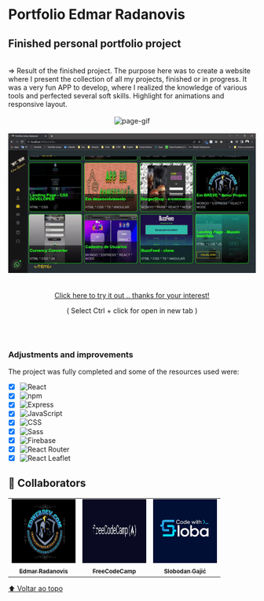 # Portfolio Edmar Radanovis

<h2>Finished personal portfolio project</h2>
<br>
=> Result of the finished project. The purpose here was to create a website where I present the collection of all my projects, finished or in progress.
   It was a very fun APP to develop, where I realized the knowledge of various tools and perfected several soft skills.
   Highlight for animations and responsive layout.
<br>
<br>
<div align="center">
<img alt="page-gif" width="750px" src="src/assets/github/readme_gif_1.gif">
</div>
<br>
<div align="center">
<img alt="page-gif" width="750px" src="src/assets/github/readme_gif_2.gif">
</div>
<br>
<br>

<div align="center">
 <a href="https://edwebdev.vercel.app/" >Click here to try it out .. thanks for your interest!</a>
 <p>( Select Ctrl + click for open in new tab )</p>
</div>

 <br>
 <br>


### Adjustments and improvements

The project was fully completed and some of the resources used were:

- [x] ![React](https://img.shields.io/badge/-React-333333?style=flat&logo=react)
- [x] ![npm](https://img.shields.io/badge/-npm-333333?style=flat&logo=npm)
- [x] ![Express](https://img.shields.io/badge/-Express-333333?style=flat&logo=express)
- [x] ![JavaScript](https://img.shields.io/badge/-JavaScript%20/%20JSX-333333?style=flat&logo=javascript)
- [x] ![CSS](https://img.shields.io/badge/-CSS-333333?style=flat&logo=CSS3&logoColor=1572B6)
- [x] ![Sass](https://img.shields.io/badge/-Sass-333333?style=flat&logo=sass)
- [x] ![Firebase](https://img.shields.io/badge/-Firebase-333333?style=flat&logo=firebase)
- [x] ![React Router](https://img.shields.io/badge/-React%20Router-333333?style=flat&logo=React%20Router)
- [x] ![React Leaflet](https://img.shields.io/badge/-React%20Leaflet-333333?style=flat&logo=leaflet)

## 🤝 Collaborators

<table>
  <tr>
    <td align="center">
      <a href="https://www.linkedin.com/in/edmar-radanovis-0130b611a/">
        <img src="src/assets/github/foto perfil.png" width="130px;"height="130px;" alt="Foto de Edmar Radanovis"/><br>
      <sub>
        <b>Edmar Radanovis</b>
      </sub>
      </a>
    </td>
    <td align="center">
      <a href="https://www.freecodecamp.org/">
        <img src="src/assets/github/FreeCodeCamp_logo.png" width="130px;" height="130px;" alt="Logo FreeCodeCamp"/><br>
      <sub>
        <b>FreeCodeCamp</b>
      </sub>
      </a>
    </td>
    <td align="center">
      <a href="https://www.patreon.com/CodewithSloba">
        <img src="src/assets/github/Slobodan_Gajić_logo.jpg" width="130px;" height="130px;" alt="Logo Code with Sloba"/><br>
      <sub>
        <b>Slobodan Gajić</b>
      </sub>
      </a>
    </td>
  </tr>
</table>

[⬆ Voltar ao topo](#portfolio-edmar-radanovis)<br>
